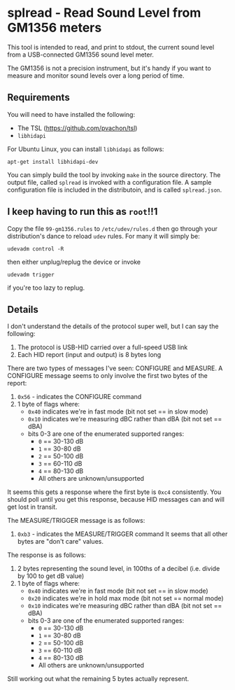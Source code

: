 # splread - Read Sound Level from GM1356 meters

This tool is intended to read, and print to stdout, the current sound level
from a USB-connected GM1356 sound level meter.

The GM1356 is not a precision instrument, but it's handy if you want to measure
and monitor sound levels over a long period of time.

## Requirements

You will need to have installed the following:
 * The TSL (https://github.com/pvachon/tsl)
 * `libhidapi`

For Ubuntu Linux, you can install `libhidapi` as follows:
```
apt-get install libhidapi-dev
```

You can simply build the tool by invoking `make` in the source directory. The
output file, called `splread` is invoked with a configuration file. A sample
configuration file is included in the distributoin, and is called
`splread.json`.

## I keep having to run this as `root`!!1

Copy the file `99-gm1356.rules` to `/etc/udev/rules.d` then go through your
distribution's dance to reload `udev` rules. For many it will simply be:

```
udevadm control -R
```

then either unplug/replug the device or invoke

```
udevadm trigger
```

if you're too lazy to replug.

## Details

I don't understand the details of the protocol super well, but I can say the
following:

 1. The protocol is USB-HID carried over a full-speed USB link
 2. Each HID report (input and output) is 8 bytes long

There are two types of messages I've seen: CONFIGURE and MEASURE. A CONFIGURE
message seems to only involve the first two bytes of the report:
 1. `0x56` - indicates the CONFIGURE command
 2. 1 byte of flags where:
    * `0x40` indicates we're in fast mode (bit not set == in slow mode)
    * `0x10` indicates we're measuring dBC rather than dBA (bit not set == dBA)
    * bits 0-3 are one of the enumerated supported ranges:
      * `0` == 30-130 dB
      * `1` == 30-80 dB
      * `2` == 50-100 dB
      * `3` == 60-110 dB
      * `4` == 80-130 dB
      * All others are unknown/unsupported

It seems this gets a response where the first byte is `0xc4` consistently. You
should poll until you get this response, because HID messages can and will get
lost in transit.

The MEASURE/TRIGGER message is as follows:
 1. `0xb3` - indicates the MEASURE/TRIGGER command
It seems that all other bytes are "don't care" values.

The response is as follows:
 1. 2 bytes representing the sound level, in 100ths of a decibel (i.e. divide
    by 100 to get dB value)
 2. 1 byte of flags where:
    * `0x40` indicates we're in fast mode (bit not set == in slow mode)
    * `0x20` indicates we're in hold max mode (bit not set == normal mode)
    * `0x10` indicates we're measuring dBC rather than dBA (bit not set == dBA)
    * bits 0-3 are one of the enumerated supported ranges:
      * `0` == 30-130 dB
      * `1` == 30-80 dB
      * `2` == 50-100 dB
      * `3` == 60-110 dB
      * `4` == 80-130 dB
      * All others are unknown/unsupported

Still working out what the remaining 5 bytes actually represent.

